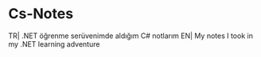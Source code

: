 # Cs-Notes
TR| .NET öğrenme serüvenimde aldığım  C# notlarım
EN| My notes I took in my .NET learning adventure
